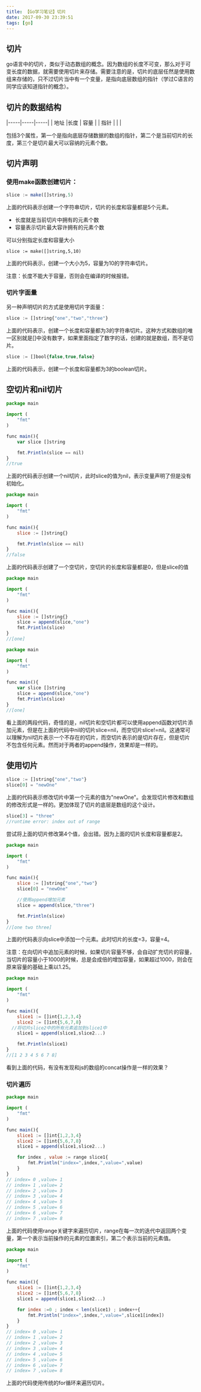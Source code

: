 ```yaml
---
title: 【Go学习笔记】切片
date: 2017-09-30 23:39:51
tags: [go]
---
```


## 切片
go语言中的切片，类似于动态数组的概念。因为数组的长度不可变，那么对于可变长度的数据，就需要使用切片来存储。需要注意的是，切片的底层任然是使用数组来存储的，只不过切片当中有一个变量，是指向底层数组的指针（学过C语言的同学应该知道指针的概念）。

<!-- more -->

## 切片的数据结构
|-----|-----|-----|
| 地址 |长度 | 容量 |
| 指针 |    |     |

包括3个属性，第一个是指向底层存储数据的数组的指针，第二个是当前切片的长度，第三个是切片最大可以容纳的元素个数。

## 切片声明

### 使用make函数创建切片：
```js
slice := make([]string,5)
```
上面的代码表示创建一个字符串切片，切片的长度和容量都是5个元素。

* 长度就是当前切片中拥有的元素个数
* 容量表示切片最大容许拥有的元素个数

可以分别指定长度和容量大小
```
slice := make([]string,5,10)
```
上面的代码表示，创建一个大小为5，容量为10的字符串切片。

注意：长度不能大于容量，否则会在编译的时候报错。


### 切片字面量
另一种声明切片的方式是使用切片字面量：

```js
slice := []string{"one","two","three"}
```

上面的代码表示，创建一个长度和容量都为3的字符串切片。这种方式和数组的唯一区别就是[]中没有数字，如果里面指定了数字的话，创建的就是数组，而不是切片。

```js
slice := []bool{false,true,false}
```
上面的代码表示，创建一个长度和容量都为3的boolean切片。

## 空切片和nil切片
```js
package main

import (
	"fmt"
)

func main(){
	var slice []string

	fmt.Println(slice == nil)
}
//true
```
上面的代码表示创建一个nil切片，此时slice的值为nil，表示变量声明了但是没有初始化。

```js
package main

import (
	"fmt"
)

func main(){
	slice := []string{}

	fmt.Println(slice == nil)
}
//false
```
上面的代码表示创建了一个空切片，空切片的长度和容量都是0，但是slice的值

```js
package main

import (
	"fmt"
)

func main(){
	slice := []string{}
	slice = append(slice,"one")
	fmt.Println(slice)
}
//[one]
```

```js
package main

import (
	"fmt"
)

func main(){
	var slice []string
	slice = append(slice,"one")
	fmt.Println(slice)
}
//[one]
```

看上面的两段代码，奇怪的是，nil切片和空切片都可以使用append函数对切片添加元素，但是在上面的代码中nil的切片slice=nil，而空切片slice!=nil。这通常可以理解为nil切片表示一个不存在的切片，而空切片表示的是切片存在，但是切片不包含任何元素。然而对于两者的append操作，效果却是一样的。

## 使用切片
```js
slice := []string{"one","two"}
slice[0] = "newOne"
```

上面的代码表示修改切片中第一个元素的值为"newOne"。会发现切片修改和数组的修改形式是一样的。更加体现了切片的底层是数组的这个设计。

```js
slice[3] = "three"
//runtime error: index out of range
```
尝试将上面的切片修改第4个值，会出错。因为上面的切片长度和容量都是2。


```js
package main

import (
	"fmt"
)

func main(){
	slice := []string{"one","two"}
	slice[0] = "newOne"

	//使用append增加元素
	slice = append(slice,"three")

	fmt.Println(slice)
}
//[one two three]
```

上面的代码表示向slice中添加一个元素。此时切片的长度=3，容量=4。

注意：在向切片中追加元素的时候，如果切片容量不够，会自动扩充切片的容量，当切片的容量小于1000的时候，总是会成倍的增加容量，如果超过1000，则会在原来容量的基础上乘以1.25。

```js
package main

import (
	"fmt"
)

func main(){
	slice1 := []int{1,2,3,4}
	slice2 := []int{5,6,7,8}
  //将切片slice2中的所有元素追加到slice1中
	slice1 = append(slice1,slice2...)

	fmt.Println(slice1)
}
//[1 2 3 4 5 6 7 8]
```

看到上面的代码，有没有发现和js的数组的concat操作是一样的效果？

### 切片遍历

```js
package main

import (
	"fmt"
)

func main(){
	slice1 := []int{1,2,3,4}
	slice2 := []int{5,6,7,8}
	slice1 = append(slice1,slice2...)

	for index , value := range slice1{
		fmt.Println("index=",index,",value=",value)
	}
}
// index= 0 ,value= 1
// index= 1 ,value= 2
// index= 2 ,value= 3
// index= 3 ,value= 4
// index= 4 ,value= 5
// index= 5 ,value= 6
// index= 6 ,value= 7
// index= 7 ,value= 8
```

上面的代码使用range关键字来遍历切片，range在每一次的迭代中返回两个变量，第一个表示当前操作的元素的位置索引，第二个表示当前的元素值。

```js
package main

import (
	"fmt"
)

func main(){
	slice1 := []int{1,2,3,4}
	slice2 := []int{5,6,7,8}
	slice1 = append(slice1,slice2...)

	for index :=0 ; index < len(slice1) ; index++{
		fmt.Println("index=",index,",value=",slice1[index])
	}
}
// index= 0 ,value= 1
// index= 1 ,value= 2
// index= 2 ,value= 3
// index= 3 ,value= 4
// index= 4 ,value= 5
// index= 5 ,value= 6
// index= 6 ,value= 7
// index= 7 ,value= 8
```

上面的代码使用传统的for循环来遍历切片。

